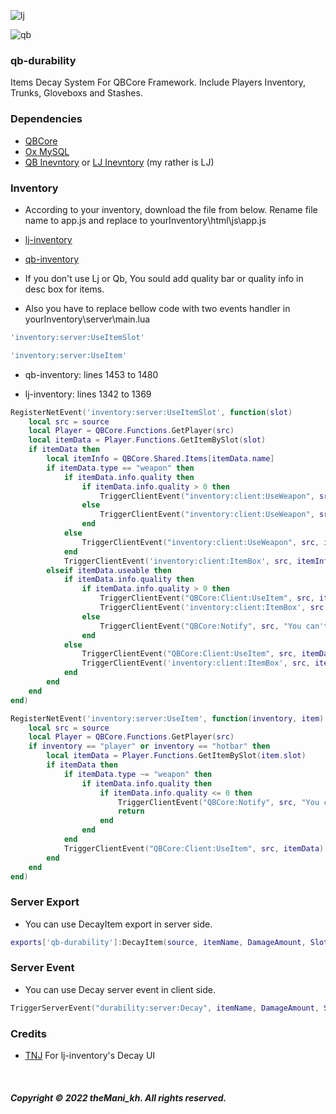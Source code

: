 ![lj](https://user-images.githubusercontent.com/81551013/195077592-01b1fb1e-dd12-4af8-b9fc-c8a0ed971d72.png)

![qb](https://user-images.githubusercontent.com/81551013/195080483-ee7711df-d588-47f5-90e1-a6bf80e83b6c.png)

### qb-durability
Items Decay System For QBCore Framework. Include Players Inventory, Trunks, Gloveboxs and Stashes.

### Dependencies
* [QBCore](https://github.com/qbcore-framework/qb-core)
* [Ox MySQL](https://github.com/overextended/oxmysql)
* [QB Inevntory](https://github.com/qbcore-framework/qb-inventory) or [LJ Inevntory](https://github.com/loljoshie/lj-inventory) (my rather is LJ)

### Inventory
* According to your inventory, download the file from below. Rename file name to app.js and replace to yourInventory\html\js\app.js

* [lj-inventory](https://github.com/theMani-kh/qb-durability/files/9754830/lj.txt)

* [qb-inventory](https://github.com/theMani-kh/qb-durability/files/9754833/qb.txt)

* If you don't use Lj or Qb, You sould add quality bar or quality info in desc box for items.

* Also you have to replace bellow code with two events handler in yourInventory\server\main.lua

```lua
'inventory:server:UseItemSlot'
```
```lua
'inventory:server:UseItem'
```

* qb-inventory: lines 1453 to 1480

* lj-inventory: lines 1342 to 1369

```lua
RegisterNetEvent('inventory:server:UseItemSlot', function(slot)
	local src = source
	local Player = QBCore.Functions.GetPlayer(src)
	local itemData = Player.Functions.GetItemBySlot(slot)
	if itemData then
		local itemInfo = QBCore.Shared.Items[itemData.name]
		if itemData.type == "weapon" then
			if itemData.info.quality then
				if itemData.info.quality > 0 then
					TriggerClientEvent("inventory:client:UseWeapon", src, itemData, true)
				else
					TriggerClientEvent("inventory:client:UseWeapon", src, itemData, false)
				end
			else
				TriggerClientEvent("inventory:client:UseWeapon", src, itemData, true)
			end
			TriggerClientEvent('inventory:client:ItemBox', src, itemInfo, "use")
		elseif itemData.useable then
			if itemData.info.quality then
				if itemData.info.quality > 0 then
					TriggerClientEvent("QBCore:Client:UseItem", src, itemData)
					TriggerClientEvent('inventory:client:ItemBox', src, itemInfo, "use")
				else
					TriggerClientEvent("QBCore:Notify", src, "You can't use this item", "error")
				end
			else
				TriggerClientEvent("QBCore:Client:UseItem", src, itemData)
				TriggerClientEvent('inventory:client:ItemBox', src, itemInfo, "use")
			end
		end
	end
end)

RegisterNetEvent('inventory:server:UseItem', function(inventory, item)
	local src = source
	local Player = QBCore.Functions.GetPlayer(src)
	if inventory == "player" or inventory == "hotbar" then
		local itemData = Player.Functions.GetItemBySlot(item.slot)
		if itemData then
			if itemData.type ~= "weapon" then
				if itemData.info.quality then
					if itemData.info.quality <= 0 then
						TriggerClientEvent("QBCore:Notify", src, "You can't use this item", "error")
						return
					end
				end
			end
			TriggerClientEvent("QBCore:Client:UseItem", src, itemData)
		end
	end
end)
```

### Server Export
* You can use DecayItem export in server side.

```lua
exports['qb-durability']:DecayItem(source, itemName, DamageAmount, Slot) -- Slot is optional
```

### Server Event
* You can use Decay server event in client side.

```lua
TriggerServerEvent("durability:server:Decay", itemName, DamageAmount, Slot) -- Slot is optional
```

### Credits
* [TNJ](https://github.com/orgs/tnj-development) For lj-inventory's Decay UI

<br>

##### Copyright © 2022 theMani_kh. All rights reserved.
